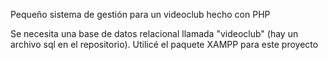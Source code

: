 Pequeño sistema de gestión para un videoclub hecho con PHP

Se necesita una base de datos relacional llamada "videoclub" (hay un archivo sql en el repositorio). Utilicé el paquete XAMPP para este proyecto
